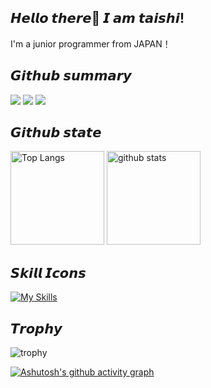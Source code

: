 ## 𝙃𝙚𝙡𝙡𝙤 𝙩𝙝𝙚𝙧𝙚👋 𝙄 𝙖𝙢 𝙩𝙖𝙞𝙨𝙝𝙞!
I'm a junior programmer from JAPAN！
## 𝙂𝙞𝙩𝙝𝙪𝙗 𝙨𝙪𝙢𝙢𝙖𝙧𝙮 
![](http://github-profile-summary-cards.vercel.app/api/cards/profile-details?username=taishi29&theme=gruvbox)
![](http://github-profile-summary-cards.vercel.app/api/cards/stats?username=taishi29&theme=gruvbox)
![](http://github-profile-summary-cards.vercel.app/api/cards/productive-time?username=taishi29&theme=gruvbox&utcOffset=9)

## 𝙂𝙞𝙩𝙝𝙪𝙗 𝙨𝙩𝙖𝙩𝙚
<p align="left"> 
  <img alt="Top Langs" height="150px" src="https://github-readme-stats.vercel.app/api/top-langs/?username=taishi29&layout=compact&count_private=true&show_icons=true&theme=gruvbox" />
  <img alt="github stats" height="150px" src="https://github-readme-stats.vercel.app/api?username=taishi29&count_private=true&show_icons=true&show_icons=true&theme=gruvbox" />
</p>

## 𝙎𝙠𝙞𝙡𝙡 𝙄𝙘𝙤𝙣𝙨
[![My Skills](https://skillicons.dev/icons?i=python,django,sqlite,PostgreSQL,c,js,html,css,aws,nginx)](https://skillicons.dev)
## 𝙏𝙧𝙤𝙥𝙝𝙮
![trophy](https://github-profile-trophy.vercel.app/?username=taishi29&theme=gruvbox)


[![Ashutosh's github activity graph](https://github-readme-activity-graph.vercel.app/graph?username=taishi29&theme=github)](https://github.com/taishi29/github-readme-activity-graph)
<!--
**taishi29/taishi29** is a ✨ _special_ ✨ repository because its `README.md` (this file) appears on your GitHub profile.

Here are some ideas to get you started:

- 🔭 I’m currently working on ...
- 🌱 I’m currently learning ...
- 👯 I’m looking to collaborate on ...
- 🤔 I’m looking for help with ...
- 💬 Ask me about ...
- 📫 How to reach me: ...
- 😄 Pronouns: ...
- ⚡ Fun fact: ...
-->
